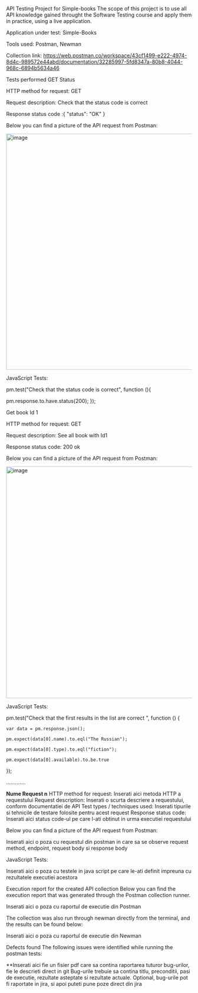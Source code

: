 API Testing Project for Simple-books
The scope of this project is to use all API knowledge gained throught the Software Testing course and apply them in practice, using a live application.

Application under test: Simple-Books

Tools used: Postman, Newman

Collection link: https://web.postman.co/workspace/43cf1499-e222-4974-8d4c-989572e44abd/documentation/32285997-5fd8347a-80b8-4044-968c-6894b5634a46


Tests performed
GET Status

HTTP method for request: GET

Request description: Check that the status code is correct

Response status code
:{
    "status": "OK"
}

Below you can find a picture of the API request from Postman:

<img width="638" alt="image" src="https://github.com/DianaBencea/API_Testing_Project_For_Simplebooks/assets/151565785/0a505d4b-15be-4b42-a048-5fad2079448d">


JavaScript Tests:

 
pm.test("Check that the status code is correct", function (){

pm.response.to.have.status(200);
});




Get book Id 1

HTTP method for request: GET

Request description: See all book with Id1

Response status code: 200 ok

Below you can find a picture of the API request from Postman:

<img width="626" alt="image" src="https://github.com/DianaBencea/API_Testing_Project_For_Simplebooks/assets/151565785/8db7252d-5a30-4036-bbe5-d007228c2086">



JavaScript Tests:

pm.test("Check that the first results in the list are correct ", function () {
  
    var data = pm.response.json();
 
    pm.expect(data[0].name).to.eql("The Russian");
  
    pm.expect(data[0].type).to.eql("fiction");
   
    pm.expect(data[0].available).to.be.true
});

.............

**Nume Request n**
HTTP method for request: Inserati aici metoda HTTP a requestului
Request description: Inserati o scurta descriere a requestului, conform documentatiei de API
Test types / techniques used: Inserati tipurile si tehnicile de testare folosite pentru acest request
Response status code: Inserati aici status code-ul pe care l-ati obtinut in urma executiei requestului

Below you can find a picture of the API request from Postman:

Inserati aici o poza cu requestul din postman in care sa se observe request method, endpoint, request body si response body

JavaScript Tests:

Inserati aici o poza cu testele in java script pe care le-ati definit impreuna cu rezultatele executiei acestora

Execution report for the created API collection
Below you can find the execution report that was generated through the Postman collection runner.

Inserati aici o poza cu raportul de executie din Postman

The collection was also run through newman directly from the terminal, and the results can be found below:

Inserati aici o poza cu raportul de executie din Newman

Defects found
The following issues were identified while running the postman tests:

**Inserati aici fie un fisier pdf care sa contina raportarea tuturor bug-urilor, fie le descrieti direct in git Bug-urile trebuie sa contina titlu, preconditii, pasi de executie, rezultate asteptate si rezultate actuale. Optional, bug-urile pot fi raportate in jira, si apoi puteti pune poze direct din jira
